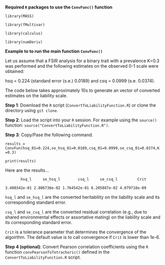**Required `R` packages to use the `ConvFunc()` function**

`library(MASS)`

`library(fMultivar)`

`library(calculus)`

`library(numDeriv)`

**Example to to run the main function `ConvFunc()`**

Let us assume that a FSIR analysis for a binary trait with a prevalence K=0.3 was performed and the following estimates on the observed 0-1 scale were obtained: 

hsq = 0.224 (standard error (s.e.) 0.0189) and csq = 0.0999 (s.e. 0.0374).

The code below takes approximately 10s to generate an vector of converted estimates on the liability scale.


**Step 1**: Download the `R` script (`ConvertToLiabilityFunction.R`) or clone the directory using `git clone`.

**Step 2**: Load the script into your `R` session. For example using the `source()` function: `source("ConvertToLiabilityFunction.R")`.

**Step 3**: Copy/Pase the following command.

`results = ConvFun(hsq_01=0.224,se_hsq_01=0.0189,csq_01=0.0999,se_csq_01=0.0374,K=0.3)`

`print(results)`

Here are the results...

`       hsq_l     se_hsq_l        csq_l     se_csq_l         Crit` 

`3.400342e-01 2.806736e-02 1.764542e-01 6.205887e-02 4.079718e-09 `

`hsq_l` and `se_hsq_l` are the converted heritability on the liability scale and its corresponding standard error. 

`csq_l` and `se_csq_l` are the converted residual correlation (e.g., due to shared environmental effects or assortative mating) on the liability scale and its corresponding standard error. 

`Crit` is a tolerance parameter that determines the convergence of the algoirthm. The default value is to call convergence if `Crit` is lower than 1e-6.

**Step 4 (optional)**: Convert Pearson correlation coefficients using the `R` function `convPearsonToTetrachoric()` defined in the `ConvertToLiabilityFunction.R` script.
